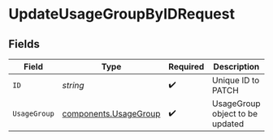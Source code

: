 # UpdateUsageGroupByIDRequest


## Fields

| Field                                                          | Type                                                           | Required                                                       | Description                                                    |
| -------------------------------------------------------------- | -------------------------------------------------------------- | -------------------------------------------------------------- | -------------------------------------------------------------- |
| `ID`                                                           | *string*                                                       | :heavy_check_mark:                                             | Unique ID to PATCH                                             |
| `UsageGroup`                                                   | [components.UsageGroup](../../models/components/usagegroup.md) | :heavy_check_mark:                                             | UsageGroup object to be updated                                |